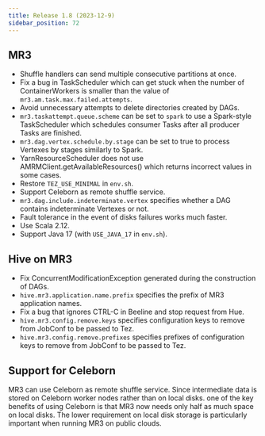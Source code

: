 ```yaml
---
title: Release 1.8 (2023-12-9)
sidebar_position: 72
---
```


## MR3
  - Shuffle handlers can send multiple consecutive partitions at once.
  - Fix a bug in TaskScheduler which can get stuck when the number of ContainerWorkers is smaller than the value of `mr3.am.task.max.failed.attempts`.
  - Avoid unnecessary attempts to delete directories created by DAGs.
  - `mr3.taskattempt.queue.scheme` can be set to `spark` to use a Spark-style TaskScheduler which schedules consumer Tasks after all producer Tasks are finished.
  - `mr3.dag.vertex.schedule.by.stage` can be set to true to process Vertexes by stages similarly to Spark.
  - YarnResourceScheduler does not use AMRMClient.getAvailableResources() which returns incorrect values in some cases.
  - Restore `TEZ_USE_MINIMAL` in `env.sh`.
  - Support Celeborn as remote shuffle service.
  - `mr3.dag.include.indeterminate.vertex` specifies whether a DAG contains indeterminate Vertexes or not.
  - Fault tolerance in the event of disks failures works much faster.
  - Use Scala 2.12.
  - Support Java 17 (with `USE_JAVA_17` in `env.sh`).

## Hive on MR3
  - Fix ConcurrentModificationException generated during the construction of DAGs.
  - `hive.mr3.application.name.prefix` specifies the prefix of MR3 application names.
  - Fix a bug that ignores CTRL-C in Beeline and stop request from Hue.
  - `hive.mr3.config.remove.keys` specifies configuration keys to remove from JobConf to be passed to Tez.
  - `hive.mr3.config.remove.prefixes` specifies prefixes of configuration keys to remove from JobConf to be passed to Tez.

## Support for Celeborn

MR3 can use Celeborn as remote shuffle service.
Since intermediate data is stored on Celeborn worker nodes
rather than on local disks.
one of the key benefits of using Celeborn is that
MR3 now needs only half as much space on local disks.
The lower requirement on local disk storage is particularly important
when running MR3 on public clouds.


